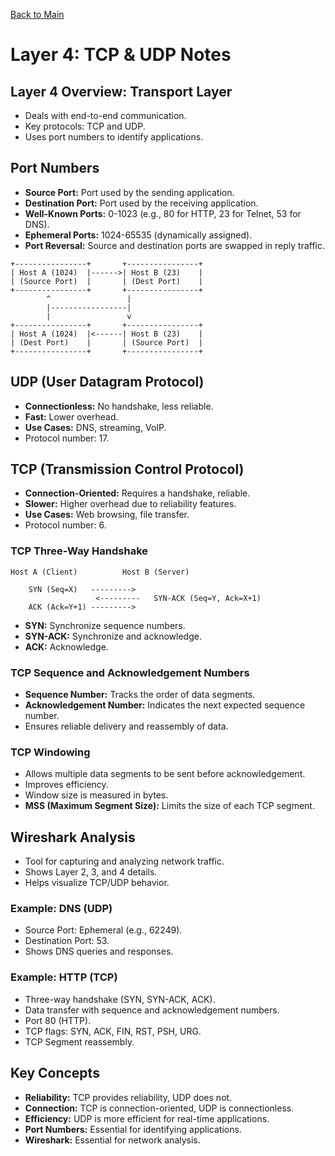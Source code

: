 <a name="top"></a>
[Back to Main](https://github.com/caxylive/Net_Projects/tree/main/notes)

# Layer 4: TCP & UDP Notes

## Layer 4 Overview: Transport Layer

* Deals with end-to-end communication.
* Key protocols: TCP and UDP.
* Uses port numbers to identify applications.

## Port Numbers

* **Source Port:** Port used by the sending application.
* **Destination Port:** Port used by the receiving application.
* **Well-Known Ports:** 0-1023 (e.g., 80 for HTTP, 23 for Telnet, 53 for DNS).
* **Ephemeral Ports:** 1024-65535 (dynamically assigned).
* **Port Reversal:** Source and destination ports are swapped in reply traffic.

```
+----------------+       +----------------+
| Host A (1024)  |------>| Host B (23)    |
| (Source Port)  |       | (Dest Port)    |
+----------------+       +----------------+
        ^                 |
        |-----------------|
        |                 v
+----------------+       +----------------+
| Host A (1024)  |<------| Host B (23)    |
| (Dest Port)    |       | (Source Port)  |
+----------------+       +----------------+
```

## UDP (User Datagram Protocol)

* **Connectionless:** No handshake, less reliable.
* **Fast:** Lower overhead.
* **Use Cases:** DNS, streaming, VoIP.
* Protocol number: 17.

## TCP (Transmission Control Protocol)

* **Connection-Oriented:** Requires a handshake, reliable.
* **Slower:** Higher overhead due to reliability features.
* **Use Cases:** Web browsing, file transfer.
* Protocol number: 6.

### TCP Three-Way Handshake

```
Host A (Client)          Host B (Server)

    SYN (Seq=X)   --------->
                   <---------   SYN-ACK (Seq=Y, Ack=X+1)
    ACK (Ack=Y+1) --------->
```

* **SYN:** Synchronize sequence numbers.
* **SYN-ACK:** Synchronize and acknowledge.
* **ACK:** Acknowledge.

### TCP Sequence and Acknowledgement Numbers

* **Sequence Number:** Tracks the order of data segments.
* **Acknowledgement Number:** Indicates the next expected sequence number.
* Ensures reliable delivery and reassembly of data.

### TCP Windowing

* Allows multiple data segments to be sent before acknowledgement.
* Improves efficiency.
* Window size is measured in bytes.
* **MSS (Maximum Segment Size):** Limits the size of each TCP segment.

## Wireshark Analysis

* Tool for capturing and analyzing network traffic.
* Shows Layer 2, 3, and 4 details.
* Helps visualize TCP/UDP behavior.

### Example: DNS (UDP)

* Source Port: Ephemeral (e.g., 62249).
* Destination Port: 53.
* Shows DNS queries and responses.

### Example: HTTP (TCP)

* Three-way handshake (SYN, SYN-ACK, ACK).
* Data transfer with sequence and acknowledgement numbers.
* Port 80 (HTTP).
* TCP flags: SYN, ACK, FIN, RST, PSH, URG.
* TCP Segment reassembly.

## Key Concepts

* **Reliability:** TCP provides reliability, UDP does not.
* **Connection:** TCP is connection-oriented, UDP is connectionless.
* **Efficiency:** UDP is more efficient for real-time applications.
* **Port Numbers:** Essential for identifying applications.
* **Wireshark:** Essential for network analysis.
